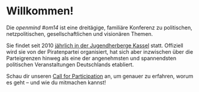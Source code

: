 # Willkommen!

Die _openmind #om14_ ist eine dreitägige, familiäre Konferenz zu politischen, netzpolitischen, gesellschaftlichen und visionären Themen.

Sie findet seit 2010 [jährlich in der Jugendherberge Kassel](/wann-und-wo/) statt.
Offiziell wird sie von der Piratenpartei organisiert, hat sich aber inzwischen über die Parteigrenzen hinweg als eine der angenehmsten und spannendsten politischen Veranstaltungen Deutschlands etabliert.

Schau dir unseren [Call for Participation](/einreichen/) an, um genauer zu erfahren, worum es geht – und wie du mitmachen kannst!

[Twitter]: https://twitter.com/openmindkonf
[Facebook]: https://www.facebook.com/openmind.konferenz
[Google+]: https://plus.google.com/118100230661845993722
